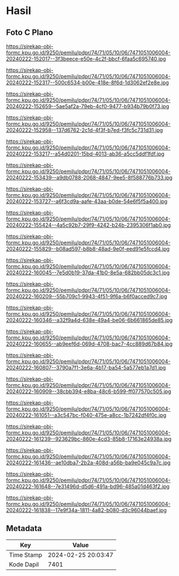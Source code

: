 # Hasil

## Foto C Plano

https://sirekap-obj-formc.kpu.go.id/9250/pemilu/pdpr/74/71/05/10/06/7471051006004-20240222-152017--3f3beece-e50e-4c2f-bbcf-6faa5c695740.jpg

https://sirekap-obj-formc.kpu.go.id/9250/pemilu/pdpr/74/71/05/10/06/7471051006004-20240222-152317--500c6534-b00e-418e-8f6d-1d3062ef2e8e.jpg

https://sirekap-obj-formc.kpu.go.id/9250/pemilu/pdpr/74/71/05/10/06/7471051006004-20240222-152659--5ae5af2a-79eb-4cf0-9477-b934b79b0f73.jpg

https://sirekap-obj-formc.kpu.go.id/9250/pemilu/pdpr/74/71/05/10/06/7471051006004-20240222-152958--137d6762-2c1d-4f3f-b7ed-f3fc5c731d31.jpg

https://sirekap-obj-formc.kpu.go.id/9250/pemilu/pdpr/74/71/05/10/06/7471051006004-20240222-153217--a54d0201-15bd-4013-ab36-a5cc5ddf1fdf.jpg

https://sirekap-obj-formc.kpu.go.id/9250/pemilu/pdpr/74/71/05/10/06/7471051006004-20240222-153439--a9db0788-2068-4847-9ee5-8f588776b733.jpg

https://sirekap-obj-formc.kpu.go.id/9250/pemilu/pdpr/74/71/05/10/06/7471051006004-20240222-153727--a6f3cd9a-aafe-43aa-b0de-54e6f5f5a400.jpg

https://sirekap-obj-formc.kpu.go.id/9250/pemilu/pdpr/74/71/05/10/06/7471051006004-20240222-155424--4a5c92b7-29f9-4242-b24b-2395306f1ab0.jpg

https://sirekap-obj-formc.kpu.go.id/9250/pemilu/pdpr/74/71/05/10/06/7471051006004-20240222-155829--b08ad597-b8b8-48ad-9e0f-eed91e5fccd4.jpg

https://sirekap-obj-formc.kpu.go.id/9250/pemilu/pdpr/74/71/05/10/06/7471051006004-20240222-160045--7e5d0b19-37da-41b0-8e5a-682bb05dc3c1.jpg

https://sirekap-obj-formc.kpu.go.id/9250/pemilu/pdpr/74/71/05/10/06/7471051006004-20240222-160209--55b709c1-9943-4f51-9f6a-b6f0acced9c7.jpg

https://sirekap-obj-formc.kpu.go.id/9250/pemilu/pdpr/74/71/05/10/06/7471051006004-20240222-160346--a32f9a4d-638e-49a4-be06-6b661865de85.jpg

https://sirekap-obj-formc.kpu.go.id/9250/pemilu/pdpr/74/71/05/10/06/7471051006004-20240222-160655--ab9eef6d-069d-4708-bac7-4cc889d67b84.jpg

https://sirekap-obj-formc.kpu.go.id/9250/pemilu/pdpr/74/71/05/10/06/7471051006004-20240222-160807--3790a7f1-3e6a-4b17-ba54-5a577eb1a7d1.jpg

https://sirekap-obj-formc.kpu.go.id/9250/pemilu/pdpr/74/71/05/10/06/7471051006004-20240222-160909--38cbb394-e8ba-48c6-b599-ff077570c505.jpg

https://sirekap-obj-formc.kpu.go.id/9250/pemilu/pdpr/74/71/05/10/06/7471051006004-20240222-161051--a3c547bc-f040-475e-a8cc-1b7242df4f0c.jpg

https://sirekap-obj-formc.kpu.go.id/9250/pemilu/pdpr/74/71/05/10/06/7471051006004-20240222-161239--923629bc-860e-4cd3-85b8-17163e24938a.jpg

https://sirekap-obj-formc.kpu.go.id/9250/pemilu/pdpr/74/71/05/10/06/7471051006004-20240222-161436--ae10dba7-2b2a-408d-a56b-ba9e045c9a7c.jpg

https://sirekap-obj-formc.kpu.go.id/9250/pemilu/pdpr/74/71/05/10/06/7471051006004-20240222-161648--7e31496d-d5d6-491a-bd96-485a01d463f2.jpg

https://sirekap-obj-formc.kpu.go.id/9250/pemilu/pdpr/74/71/05/10/06/7471051006004-20240222-161838--17e9f34a-1811-4a82-b080-d3c96044baef.jpg


## Metadata

| Key        | Value               |
| ---------- | ------------------- |
| Time Stamp | 2024-02-25 20:03:47 |
| Kode Dapil | 7401                |



